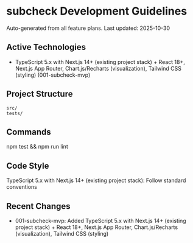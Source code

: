 # subcheck Development Guidelines

Auto-generated from all feature plans. Last updated: 2025-10-30

## Active Technologies

- TypeScript 5.x with Next.js 14+ (existing project stack) + React 18+, Next.js App Router, Chart.js/Recharts (visualization), Tailwind CSS (styling) (001-subcheck-mvp)

## Project Structure

```text
src/
tests/
```

## Commands

npm test && npm run lint

## Code Style

TypeScript 5.x with Next.js 14+ (existing project stack): Follow standard conventions

## Recent Changes

- 001-subcheck-mvp: Added TypeScript 5.x with Next.js 14+ (existing project stack) + React 18+, Next.js App Router, Chart.js/Recharts (visualization), Tailwind CSS (styling)

<!-- MANUAL ADDITIONS START -->
<!-- MANUAL ADDITIONS END -->

